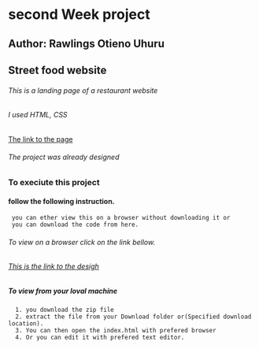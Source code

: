 # second Week project
## Author: Rawlings Otieno Uhuru
## Street food website
###### This is a landing page of a restaurant website
###### I used HTML, CSS
[The link to the page](https://uhuru-rawlings.github.io/week2-1_10_2021-/)
###### The project was already designed 
### To execiute this project 
#### follow the following instruction.
     you can ether view this on a browser without downloading it or
     you can download the code from here.
###### To view on a browser click on the link bellow.
###### [This is the link to the desigh](https://drive.google.com/drive/folders/1m39zuC6FevjbZvdxNAY27-9Dozb2U39_)

##### To view from your loval machine
      1. you download the zip file
      2. extract the file from your Download folder or(Specified download location).
      3. You can then open the index.html with prefered browser
      4. Or you can edit it with prefered text editor.
